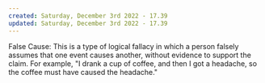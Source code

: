 ```yaml
---
created: Saturday, December 3rd 2022 - 17.39
updated: Saturday, December 3rd 2022 - 17.39
---
```

False Cause: This is a type of logical fallacy in which a person falsely assumes that one event causes another, without evidence to support the claim. For example, "I drank a cup of coffee, and then I got a headache, so the coffee must have caused the headache."